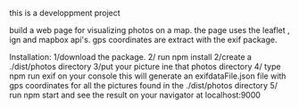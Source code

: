 this is a developpment project

build a web page for visualizing photos on a map. the page uses the leaflet , ign and mapbox api's.
gps coordinates are extract with the exif package.

Installation:
1/download the package.
2/ run npm install
2/create a ./dist/photos directory 
3/put your picture ine that photos directory
4/ type npm run exif on your console this will generate an exifdataFile.json file with gps coordinates for all the pictures found in the ./dist/photos directory
5/ run npm start and see the result on your navigator at localhost:9000